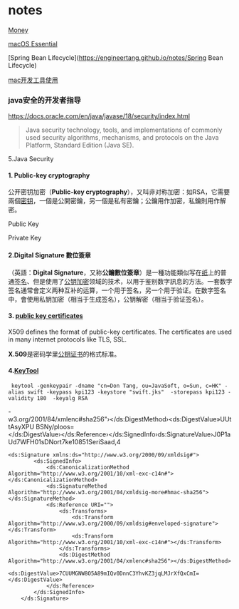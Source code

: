 # notes

[Money](https://engineertang.github.io/notes/Money)

[macOS Essential](https://engineertang.github.io/notes/macOS%20Essential)

[Spring Bean Lifecycle](https://engineertang.github.io/notes/Spring Bean Lifecycle)

[mac开发工具使用](https://engineertang.github.io/notes/mac开发工具使用)

### java安全的开发者指导

https://docs.oracle.com/en/java/javase/18/security/index.html

> Java security technology, tools, and implementations of commonly used security algorithms, mechanisms, and protocols on the Java Platform, Standard Edition (Java SE).

5.Java Security

#### 1. Public-key cryptography

公开密钥加密（**Public-key cryptography**），又叫非对称加密：如RSA，它需要兩個[密钥](https://zh.wikipedia.org/wiki/密钥)，一個是公開密鑰，另一個是私有密鑰；公鑰用作加密，私鑰則用作解密。 

Public Key

Private Key

####  2.Digital Signature   **數位簽章**

（英語：**Digital Signature**，又称**公鑰數位簽章**）是一種功能類似写在[纸](https://zh.wikipedia.org/wiki/纸)上的普通[签名](https://zh.wikipedia.org/wiki/签名)、但是使用了[公钥加密](https://zh.wikipedia.org/wiki/公钥加密)领域的技术，以用于鉴别数字訊息的方法。一套数字签名通常會定义两种互补的运算，一个用于签名，另一个用于验证。在数字签名中，會使用私钥加密（相当于生成签名），公钥解密（相当于验证签名）。

#### 3. [public key certificates](https://en.wikipedia.org/wiki/Public_key_certificate)

X509 defines the format of public-key certificates. The certificates are used in many internet protocols like TLS, SSL. 

**X.509**是密码学里[公钥证书](https://zh.wikipedia.org/wiki/公钥证书)的格式标准。



#### 4.[KeyTool](https://docs.oracle.com/javase/6/docs/technotes/tools/solaris/keytool.html)

```shell
 keytool -genkeypair -dname "cn=Don Tang, ou=JavaSoft, o=Sun, c=HK" -alias swift -keypass kpi123 -keystore "swift.jks"  -storepass kpi123 -validity 180  -keyalg RSA
```



-w3.org/2001/84/xmlenc#sha256"›</ds:DigestMethod›<ds:DigestValue»UUttAsyXPU
BSNy/ploos=</ds:DigestValue›</ds:Reference›</ds:SignedInfo›ds:SignatureValue›J0P1aUd7WFH01sDNort7ke10851SeriSaad,4

```
<ds:Signature xmlns:ds="http://www.w3.org/2000/09/xmldsig#">
        <ds:SignedInfo>
            <ds:CanonicalizationMethod Algorithm="http://www.w3.org/2001/10/xml-exc-c14n#"></ds:CanonicalizationMethod>
            <ds:SignatureMethod Algorithm="http://www.w3.org/2001/04/xmldsig-more#hmac-sha256"></ds:SignatureMethod>
            <ds:Reference URI="">
                <ds:Transforms>
                    <ds:Transform Algorithm="http://www.w3.org/2000/09/xmldsig#enveloped-signature"></ds:Transform>
                    <ds:Transform Algorithm="http://www.w3.org/2001/10/xml-exc-c14n#"></ds:Transform>
                </ds:Transforms>
                <ds:DigestMethod Algorithm="http://www.w3.org/2001/04/xmlenc#sha256"></ds:DigestMethod>
                <ds:DigestValue>7CUUMGNW8O5A89mIQv0DnnC3YhvKZ3jqLMJrXfQxCmI=</ds:DigestValue>
            </ds:Reference>
        </ds:SignedInfo>
    </ds:Signature>
```
